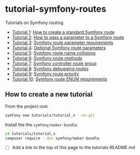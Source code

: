 # tutorial-symfony-routes
Tutorials on Symfony routing

- [Tutorial 1](./tutorials/tutorial_1/README.md): [How to create a standard Symfony route](https://howtocodewell.net)
- [Tutorial 2](./tutorials/tutorial_2/README.md): [How to pass a parameter to a Symfony route](https://howtocodewell.net)
- [Tutorial 3](./tutorials/tutorial_3/README.md): [Symfony route parameter requirements](https://howtocodewell.net)
- [Tutorial 4](./tutorials/tutorial_4/README.md): [Optional Symfony route parameters](https://howtocodewell.net)
- [Tutorial 5](./tutorials/tutorial_5/README.md): [Symfony route name collisions](https://howtocodewell.net)
- [Tutorial 6](./tutorials/tutorial_6/README.md): [Symfony route methods](https://howtocodewell.net)
- [Tutorial 7](./tutorials/tutorial_7/README.md): [Symfony controller route group](https://howtocodewell.net)
- [Tutorial 8](./tutorials/tutorial_8/README.md): [Symfony debugging routes](https://howtocodewell.net)
- [Tutorial 9](./tutorials/tutorial_9/README.md): [Symfony route priority](https://howtocodewell.net)
- [Tutorial 10](./tutorials/tutorial_10/README.md): [Symfony route ENUM requirements](https://howtocodewell.net)

## How to create a new tutorial
From the project root
```bash
symfony new tutorials/tutorial_x --no-git     
```

Install the the `symfony/maker-bundle`
```bash
cd tutorials/tutorial_x
composer require --dev symfony/maker-bundle  
```

- [ ] Add a link to the top of this page to the tutorials README.md
